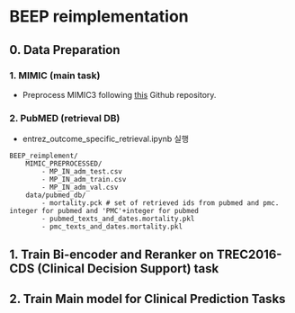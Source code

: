 # BEEP reimplementation


## 0. Data Preparation
### 1. MIMIC (main task)
- Preprocess MIMIC3 following [this](https://github.com/bvanaken/clinical-outcome-prediction/tree/master/tasks) Github repository.
 
### 2. PubMED (retrieval DB)
- entrez_outcome_specific_retrieval.ipynb 실행


```
BEEP_reimplement/
    MIMIC_PREPROCESSED/
        - MP_IN_adm_test.csv  
        - MP_IN_adm_train.csv  
        - MP_IN_adm_val.csv
    data/pubmed_db/
        - mortality.pck # set of retrieved ids from pubmed and pmc. integer for pubmed and 'PMC'+integer for pubmed  
        - pubmed_texts_and_dates.mortality.pkl
        - pmc_texts_and_dates.mortality.pkl
```

## 1. Train Bi-encoder and Reranker on TREC2016-CDS (Clinical Decision Support) task


## 2. Train Main model for Clinical Prediction Tasks



